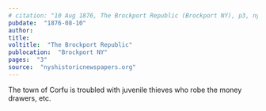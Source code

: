 ```yaml
---
# citation: "10 Aug 1876, The Brockport Republic (Brockport NY), p3, nyshistoricnewspapers.org. "
pubdate:  "1876-08-10"
author: 
title: 
voltitle:  "The Brockport Republic"
publocation:  "Brockport NY"
pages:  "3"
source:  "nyshistoricnewspapers.org"
---
```


The town of Corfu is troubled with juvenile thieves who robe the money drawers, etc.

